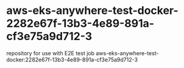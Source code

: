 # aws-eks-anywhere-test-docker-2282e67f-13b3-4e89-891a-cf3e75a9d712-3
repository for use with E2E test job aws-eks-anywhere-test-docker:2282e67f-13b3-4e89-891a-cf3e75a9d712-3
